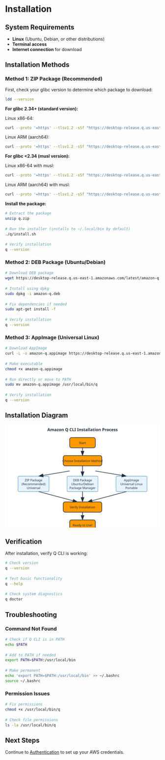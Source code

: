 # Installation

## System Requirements

- **Linux** (Ubuntu, Debian, or other distributions)
- **Terminal access**
- **Internet connection** for download

## Installation Methods

### Method 1: ZIP Package (Recommended)

First, check your glibc version to determine which package to download:
```bash
ldd --version
```

**For glibc 2.34+ (standard version):**

Linux x86-64:
```bash
curl --proto '=https' --tlsv1.2 -sSf "https://desktop-release.q.us-east-1.amazonaws.com/latest/q-x86_64-linux.zip" -o "q.zip"
```

Linux ARM (aarch64):
```bash
curl --proto '=https' --tlsv1.2 -sSf "https://desktop-release.q.us-east-1.amazonaws.com/latest/q-aarch64-linux.zip" -o "q.zip"
```

**For glibc <2.34 (musl version):**

Linux x86-64 with musl:
```bash
curl --proto '=https' --tlsv1.2 -sSf "https://desktop-release.q.us-east-1.amazonaws.com/latest/q-x86_64-linux-musl.zip" -o "q.zip"
```

Linux ARM (aarch64) with musl:
```bash
curl --proto '=https' --tlsv1.2 -sSf "https://desktop-release.q.us-east-1.amazonaws.com/latest/q-aarch64-linux-musl.zip" -o "q.zip"
```

**Install the package:**
```bash
# Extract the package
unzip q.zip

# Run the installer (installs to ~/.local/bin by default)
./q/install.sh

# Verify installation
q --version
```

### Method 2: DEB Package (Ubuntu/Debian)

```bash
# Download DEB package
wget https://desktop-release.q.us-east-1.amazonaws.com/latest/amazon-q.deb

# Install using dpkg
sudo dpkg -i amazon-q.deb

# Fix dependencies if needed
sudo apt-get install -f

# Verify installation
q --version
```

### Method 3: AppImage (Universal Linux)

```bash
# Download AppImage
curl -L -o amazon-q.appimage https://desktop-release.q.us-east-1.amazonaws.com/latest/amazon-q.appimage

# Make executable
chmod +x amazon-q.appimage

# Run directly or move to PATH
sudo mv amazon-q.appimage /usr/local/bin/q

# Verify installation
q --version
```

## Installation Diagram

![Installation Process](../images/installation-flow.svg)

## Verification

After installation, verify Q CLI is working:

```bash
# Check version
q --version

# Test basic functionality
q --help

# Check system diagnostics
q doctor
```

## Troubleshooting

### Command Not Found
```bash
# Check if Q CLI is in PATH
echo $PATH

# Add to PATH if needed
export PATH=$PATH:/usr/local/bin

# Make permanent
echo 'export PATH=$PATH:/usr/local/bin' >> ~/.bashrc
source ~/.bashrc
```

### Permission Issues
```bash
# Fix permissions
chmod +x /usr/local/bin/q

# Check file permissions
ls -la /usr/local/bin/q
```

## Next Steps

Continue to [Authentication](./03-authentication.md) to set up your AWS credentials.
